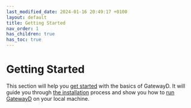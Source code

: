 ```yaml
---
last_modified_date: 2024-01-16 20:49:17 +0100
layout: default
title: Getting Started
nav_order: 1
has_children: true
has_toc: true
---
```


# Getting Started

This section will help you [get started](/getting-started/welcome) with the basics of GatewayD. It will guide you through [the installation](/getting-started/installation) process and show you how to [run GatewayD](/getting-started/running-gatewayd) on your local machine.
